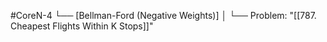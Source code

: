 #CoreN-4
└── [Bellman-Ford (Negative Weights)]
    │
    └── Problem: "[[787. Cheapest Flights Within K Stops]]"